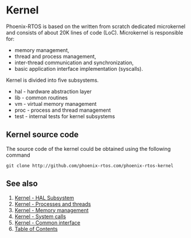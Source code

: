 # Kernel

Phoenix-RTOS is based on the written from scratch dedicated microkernel and consists of about 20K lines of code (LoC). Microkernel is responsible for:

* memory management,
* thread and process management,
* inter-thread communication and synchronization,
* basic application interface implementation (syscalls).

Kernel is divided into five subsystems.

- hal - hardware abstraction layer
- lib - common routines
- vm - virtual memory management
- proc - process and thread management
- test - internal tests for kernel subsystems

## Kernel source code

The source code of the kernel could be obtained using the following command

>
    git clone http://github.com/phoenix-rtos.com/phoenix-rtos-kernel

## See also

1. [Kernel - HAL Subsystem](hal/README.md)
2. [Kernel - Processes and threads](proc/README.md)
3. [Kernel - Memory management](vm/README.md)
4. [Kernel - System calls](syscalls/README.md)
5. [Kernel - Common interface](lib.md)
6. [Table of Contents](../README.md)
